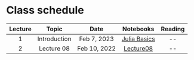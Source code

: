# Class schedule

| Lecture | Topic                         | Date          |  Notebooks                                       | Reading              |
|:-------:|:-----------------------------:|:-------------:|:------------------------------------------------:|:---------------------:|
| 1       | Introduction                  | Feb  7, 2023  | [Julia Basics](/notebooks/notebooks_JuliaBasics_Lect01_Lect01) | -- |
| 2       | Lecture 08                    | Feb 10, 2022  | [Lecture08](/assets/lectures/lect08.html) | -- |
